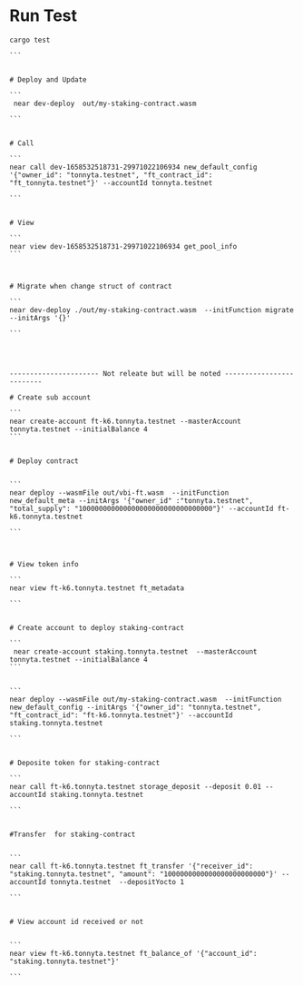 # Run Test
````
cargo test

```


# Deploy and Update

```
 near dev-deploy  out/my-staking-contract.wasm 

```


# Call 

```
near call dev-1658532518731-29971022106934 new_default_config '{"owner_id": "tonnyta.testnet", "ft_contract_id": "ft_tonnyta.testnet"}' --accountId tonnyta.testnet

```


# View 

```
near view dev-1658532518731-29971022106934 get_pool_info
```



# Migrate when change struct of contract

```
near dev-deploy ./out/my-staking-contract.wasm  --initFunction migrate --initArgs '{}'

```




---------------------- Not releate but will be noted -------------------------

# Create sub account 

```
near create-account ft-k6.tonnyta.testnet --masterAccount tonnyta.testnet --initialBalance 4
```


# Deploy contract


```
near deploy --wasmFile out/vbi-ft.wasm  --initFunction  new_default_meta --initArgs '{"owner_id" :"tonnyta.testnet", "total_supply": "100000000000000000000000000000000"}' --accountId ft-k6.tonnyta.testnet

```



# View token info 

```
near view ft-k6.tonnyta.testnet ft_metadata

```


# Create account to deploy staking-contract

```
 near create-account staking.tonnyta.testnet  --masterAccount tonnyta.testnet --initialBalance 4
```


```
near deploy --wasmFile out/my-staking-contract.wasm  --initFunction new_default_config --initArgs '{"owner_id": "tonnyta.testnet", "ft_contract_id": "ft-k6.tonnyta.testnet"}' --accountId staking.tonnyta.testnet

```


# Deposite token for staking-contract 

```
near call ft-k6.tonnyta.testnet storage_deposit --deposit 0.01 --accountId staking.tonnyta.testnet

```


#Transfer  for staking-contract


```
near call ft-k6.tonnyta.testnet ft_transfer '{"receiver_id": "staking.tonnyta.testnet", "amount": "1000000000000000000000000"}' --accountId tonnyta.testnet  --depositYocto 1 

```


# View account id received or not 


```
near view ft-k6.tonnyta.testnet ft_balance_of '{"account_id": "staking.tonnyta.testnet"}'

```